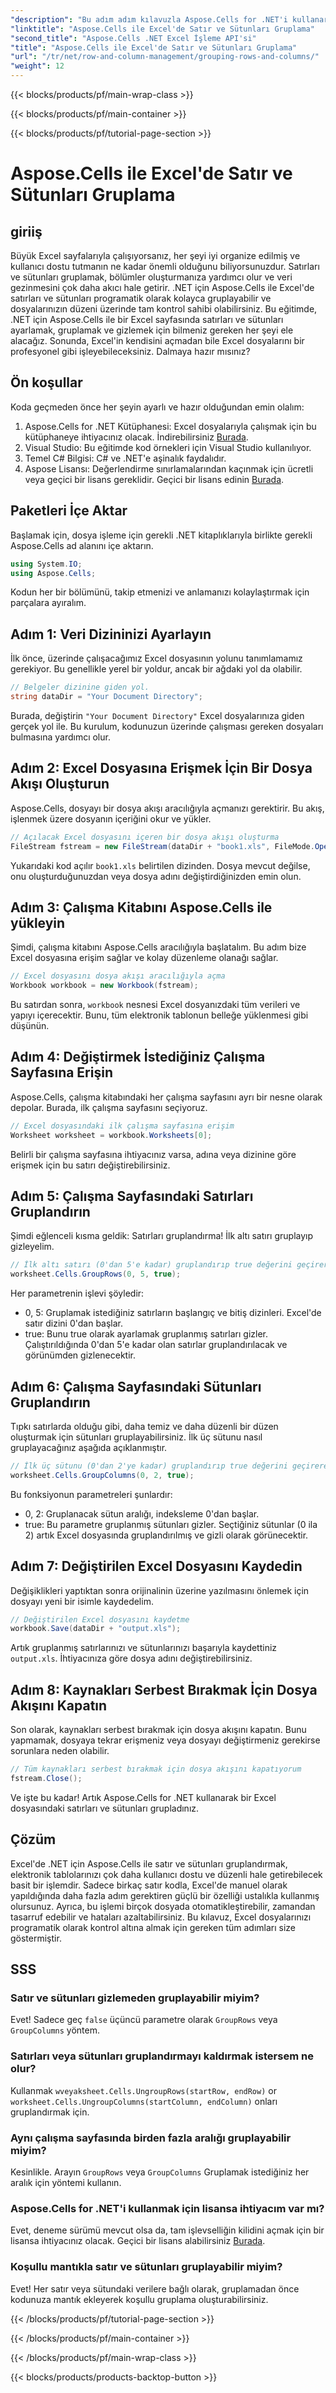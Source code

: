 ```yaml
---
"description": "Bu adım adım kılavuzla Aspose.Cells for .NET'i kullanarak Excel'de satır ve sütunları nasıl gruplayacağınızı öğrenin."
"linktitle": "Aspose.Cells ile Excel'de Satır ve Sütunları Gruplama"
"second_title": "Aspose.Cells .NET Excel İşleme API'si"
"title": "Aspose.Cells ile Excel'de Satır ve Sütunları Gruplama"
"url": "/tr/net/row-and-column-management/grouping-rows-and-columns/"
"weight": 12
---
```


{{< blocks/products/pf/main-wrap-class >}}

{{< blocks/products/pf/main-container >}}

{{< blocks/products/pf/tutorial-page-section >}}

# Aspose.Cells ile Excel'de Satır ve Sütunları Gruplama

## giriiş
Büyük Excel sayfalarıyla çalışıyorsanız, her şeyi iyi organize edilmiş ve kullanıcı dostu tutmanın ne kadar önemli olduğunu biliyorsunuzdur. Satırları ve sütunları gruplamak, bölümler oluşturmanıza yardımcı olur ve veri gezinmesini çok daha akıcı hale getirir. .NET için Aspose.Cells ile Excel'de satırları ve sütunları programatik olarak kolayca gruplayabilir ve dosyalarınızın düzeni üzerinde tam kontrol sahibi olabilirsiniz.
Bu eğitimde, .NET için Aspose.Cells ile bir Excel sayfasında satırları ve sütunları ayarlamak, gruplamak ve gizlemek için bilmeniz gereken her şeyi ele alacağız. Sonunda, Excel'in kendisini açmadan bile Excel dosyalarını bir profesyonel gibi işleyebileceksiniz. Dalmaya hazır mısınız?
## Ön koşullar
Koda geçmeden önce her şeyin ayarlı ve hazır olduğundan emin olalım:
1. Aspose.Cells for .NET Kütüphanesi: Excel dosyalarıyla çalışmak için bu kütüphaneye ihtiyacınız olacak. İndirebilirsiniz [Burada](https://releases.aspose.com/cells/net/).
2. Visual Studio: Bu eğitimde kod örnekleri için Visual Studio kullanılıyor.
3. Temel C# Bilgisi: C# ve .NET'e aşinalık faydalıdır.
4. Aspose Lisansı: Değerlendirme sınırlamalarından kaçınmak için ücretli veya geçici bir lisans gereklidir. Geçici bir lisans edinin [Burada](https://purchase.aspose.com/temporary-license/).
## Paketleri İçe Aktar
Başlamak için, dosya işleme için gerekli .NET kitaplıklarıyla birlikte gerekli Aspose.Cells ad alanını içe aktarın. 
```csharp
using System.IO;
using Aspose.Cells;
```
Kodun her bir bölümünü, takip etmenizi ve anlamanızı kolaylaştırmak için parçalara ayıralım.
## Adım 1: Veri Dizininizi Ayarlayın
İlk önce, üzerinde çalışacağımız Excel dosyasının yolunu tanımlamamız gerekiyor. Bu genellikle yerel bir yoldur, ancak bir ağdaki yol da olabilir.
```csharp
// Belgeler dizinine giden yol.
string dataDir = "Your Document Directory";
```
Burada, değiştirin `"Your Document Directory"` Excel dosyalarınıza giden gerçek yol ile. Bu kurulum, kodunuzun üzerinde çalışması gereken dosyaları bulmasına yardımcı olur.
## Adım 2: Excel Dosyasına Erişmek İçin Bir Dosya Akışı Oluşturun
Aspose.Cells, dosyayı bir dosya akışı aracılığıyla açmanızı gerektirir. Bu akış, işlenmek üzere dosyanın içeriğini okur ve yükler.
```csharp
// Açılacak Excel dosyasını içeren bir dosya akışı oluşturma
FileStream fstream = new FileStream(dataDir + "book1.xls", FileMode.Open);
```
Yukarıdaki kod açılır `book1.xls` belirtilen dizinden. Dosya mevcut değilse, onu oluşturduğunuzdan veya dosya adını değiştirdiğinizden emin olun.
## Adım 3: Çalışma Kitabını Aspose.Cells ile yükleyin
Şimdi, çalışma kitabını Aspose.Cells aracılığıyla başlatalım. Bu adım bize Excel dosyasına erişim sağlar ve kolay düzenleme olanağı sağlar.
```csharp
// Excel dosyasını dosya akışı aracılığıyla açma
Workbook workbook = new Workbook(fstream);
```
Bu satırdan sonra, `workbook` nesnesi Excel dosyanızdaki tüm verileri ve yapıyı içerecektir. Bunu, tüm elektronik tablonun belleğe yüklenmesi gibi düşünün.
## Adım 4: Değiştirmek İstediğiniz Çalışma Sayfasına Erişin
Aspose.Cells, çalışma kitabındaki her çalışma sayfasını ayrı bir nesne olarak depolar. Burada, ilk çalışma sayfasını seçiyoruz.
```csharp
// Excel dosyasındaki ilk çalışma sayfasına erişim
Worksheet worksheet = workbook.Worksheets[0];
```
Belirli bir çalışma sayfasına ihtiyacınız varsa, adına veya dizinine göre erişmek için bu satırı değiştirebilirsiniz.
## Adım 5: Çalışma Sayfasındaki Satırları Gruplandırın
Şimdi eğlenceli kısma geldik: Satırları gruplandırma! İlk altı satırı gruplayıp gizleyelim.
```csharp
// İlk altı satırı (0'dan 5'e kadar) gruplandırıp true değerini geçirerek gizli hale getiriyoruz
worksheet.Cells.GroupRows(0, 5, true);
```
Her parametrenin işlevi şöyledir:
- 0, 5: Gruplamak istediğiniz satırların başlangıç ve bitiş dizinleri. Excel'de satır dizini 0'dan başlar.
- true: Bunu true olarak ayarlamak gruplanmış satırları gizler.
Çalıştırıldığında 0'dan 5'e kadar olan satırlar gruplandırılacak ve görünümden gizlenecektir.
## Adım 6: Çalışma Sayfasındaki Sütunları Gruplandırın
Tıpkı satırlarda olduğu gibi, daha temiz ve daha düzenli bir düzen oluşturmak için sütunları gruplayabilirsiniz. İlk üç sütunu nasıl gruplayacağınız aşağıda açıklanmıştır.
```csharp
// İlk üç sütunu (0'dan 2'ye kadar) gruplandırıp true değerini geçirerek gizli hale getiriyoruz
worksheet.Cells.GroupColumns(0, 2, true);
```
Bu fonksiyonun parametreleri şunlardır:
- 0, 2: Gruplanacak sütun aralığı, indeksleme 0'dan başlar.
- true: Bu parametre gruplanmış sütunları gizler.
Seçtiğiniz sütunlar (0 ila 2) artık Excel dosyasında gruplandırılmış ve gizli olarak görünecektir.
## Adım 7: Değiştirilen Excel Dosyasını Kaydedin
Değişiklikleri yaptıktan sonra orijinalinin üzerine yazılmasını önlemek için dosyayı yeni bir isimle kaydedelim.
```csharp
// Değiştirilen Excel dosyasını kaydetme
workbook.Save(dataDir + "output.xls");
```
Artık gruplanmış satırlarınızı ve sütunlarınızı başarıyla kaydettiniz `output.xls`. İhtiyacınıza göre dosya adını değiştirebilirsiniz.
## Adım 8: Kaynakları Serbest Bırakmak İçin Dosya Akışını Kapatın
Son olarak, kaynakları serbest bırakmak için dosya akışını kapatın. Bunu yapmamak, dosyaya tekrar erişmeniz veya dosyayı değiştirmeniz gerekirse sorunlara neden olabilir.
```csharp
// Tüm kaynakları serbest bırakmak için dosya akışını kapatıyorum
fstream.Close();
```
Ve işte bu kadar! Artık Aspose.Cells for .NET kullanarak bir Excel dosyasındaki satırları ve sütunları grupladınız.
## Çözüm
Excel'de .NET için Aspose.Cells ile satır ve sütunları gruplandırmak, elektronik tablolarınızı çok daha kullanıcı dostu ve düzenli hale getirebilecek basit bir işlemdir. Sadece birkaç satır kodla, Excel'de manuel olarak yapıldığında daha fazla adım gerektiren güçlü bir özelliği ustalıkla kullanmış olursunuz. Ayrıca, bu işlemi birçok dosyada otomatikleştirebilir, zamandan tasarruf edebilir ve hataları azaltabilirsiniz. Bu kılavuz, Excel dosyalarınızı programatik olarak kontrol altına almak için gereken tüm adımları size göstermiştir.
## SSS
### Satır ve sütunları gizlemeden gruplayabilir miyim?  
Evet! Sadece geç `false` üçüncü parametre olarak `GroupRows` veya `GroupColumns` yöntem.
### Satırları veya sütunları gruplandırmayı kaldırmak istersem ne olur?  
Kullanmak `wveyaksheet.Cells.UngroupRows(startRow, endRow)` or `worksheet.Cells.UngroupColumns(startColumn, endColumn)` onları gruplandırmak için.
### Aynı çalışma sayfasında birden fazla aralığı gruplayabilir miyim?  
Kesinlikle. Arayın `GroupRows` veya `GroupColumns` Gruplamak istediğiniz her aralık için yöntemi kullanın.
### Aspose.Cells for .NET'i kullanmak için lisansa ihtiyacım var mı?  
Evet, deneme sürümü mevcut olsa da, tam işlevselliğin kilidini açmak için bir lisansa ihtiyacınız olacak. Geçici bir lisans alabilirsiniz [Burada](https://purchase.aspose.com/temporary-license/).
### Koşullu mantıkla satır ve sütunları gruplayabilir miyim?  
Evet! Her satır veya sütundaki verilere bağlı olarak, gruplamadan önce kodunuza mantık ekleyerek koşullu gruplama oluşturabilirsiniz.


{{< /blocks/products/pf/tutorial-page-section >}}

{{< /blocks/products/pf/main-container >}}

{{< /blocks/products/pf/main-wrap-class >}}

{{< blocks/products/products-backtop-button >}}